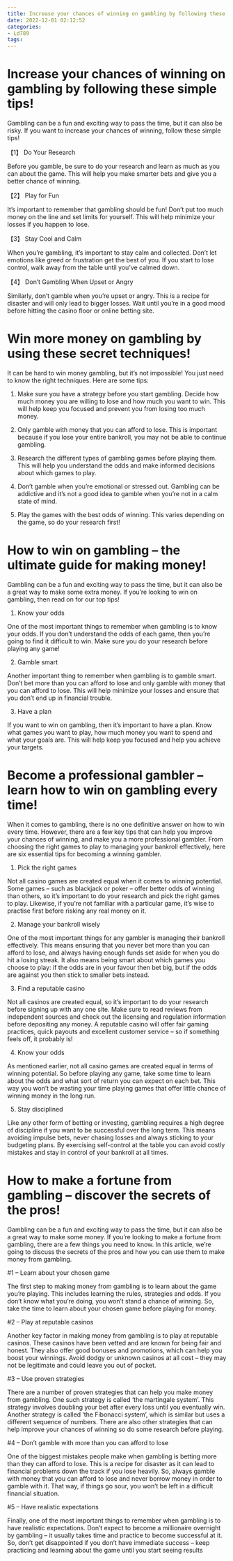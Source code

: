 ```yaml
---
title: Increase your chances of winning on gambling by following these simple tips!
date: 2022-12-01 02:12:52
categories:
- Ld789
tags:
---
```



#  Increase your chances of winning on gambling by following these simple tips!

Gambling can be a fun and exciting way to pass the time, but it can also be risky. If you want to increase your chances of winning, follow these simple tips!

【1】 Do Your Research

Before you gamble, be sure to do your research and learn as much as you can about the game. This will help you make smarter bets and give you a better chance of winning.

【2】 Play for Fun

It’s important to remember that gambling should be fun! Don’t put too much money on the line and set limits for yourself. This will help minimize your losses if you happen to lose.

【3】 Stay Cool and Calm

When you’re gambling, it’s important to stay calm and collected. Don’t let emotions like greed or frustration get the best of you. If you start to lose control, walk away from the table until you’ve calmed down.

【4】 Don’t Gambling When Upset or Angry

Similarly, don’t gamble when you’re upset or angry. This is a recipe for disaster and will only lead to bigger losses. Wait until you’re in a good mood before hitting the casino floor or online betting site.

#  Win more money on gambling by using these secret techniques!

It can be hard to win money gambling, but it’s not impossible! You just need to know the right techniques. Here are some tips:

1. Make sure you have a strategy before you start gambling. Decide how much money you are willing to lose and how much you want to win. This will help keep you focused and prevent you from losing too much money.

2. Only gamble with money that you can afford to lose. This is important because if you lose your entire bankroll, you may not be able to continue gambling.

3. Research the different types of gambling games before playing them. This will help you understand the odds and make informed decisions about which games to play.

4. Don’t gamble when you’re emotional or stressed out. Gambling can be addictive and it’s not a good idea to gamble when you’re not in a calm state of mind.

5. Play the games with the best odds of winning. This varies depending on the game, so do your research first!

#  How to win on gambling – the ultimate guide for making money!

Gambling can be a fun and exciting way to pass the time, but it can also be a great way to make some extra money. If you’re looking to win on gambling, then read on for our top tips!

 1. Know your odds

One of the most important things to remember when gambling is to know your odds. If you don’t understand the odds of each game, then you’re going to find it difficult to win. Make sure you do your research before playing any game!

2. Gamble smart

Another important thing to remember when gambling is to gamble smart. Don’t bet more than you can afford to lose and only gamble with money that you can afford to lose. This will help minimize your losses and ensure that you don’t end up in financial trouble.

3. Have a plan

If you want to win on gambling, then it’s important to have a plan. Know what games you want to play, how much money you want to spend and what your goals are. This will help keep you focused and help you achieve your targets.

#  Become a professional gambler – learn how to win on gambling every time!

When it comes to gambling, there is no one definitive answer on how to win every time. However, there are a few key tips that can help you improve your chances of winning, and make you a more professional gambler. From choosing the right games to play to managing your bankroll effectively, here are six essential tips for becoming a winning gambler.

1. Pick the right games

Not all casino games are created equal when it comes to winning potential. Some games – such as blackjack or poker – offer better odds of winning than others, so it’s important to do your research and pick the right games to play. Likewise, if you’re not familiar with a particular game, it’s wise to practise first before risking any real money on it.

2. Manage your bankroll wisely

One of the most important things for any gambler is managing their bankroll effectively. This means ensuring that you never bet more than you can afford to lose, and always having enough funds set aside for when you do hit a losing streak. It also means being smart about which games you choose to play: if the odds are in your favour then bet big, but if the odds are against you then stick to smaller bets instead.

3. Find a reputable casino

Not all casinos are created equal, so it’s important to do your research before signing up with any one site. Make sure to read reviews from independent sources and check out the licensing and regulation information before depositing any money. A reputable casino will offer fair gaming practices, quick payouts and excellent customer service – so if something feels off, it probably is!

4. Know your odds

As mentioned earlier, not all casino games are created equal in terms of winning potential. So before playing any game, take some time to learn about the odds and what sort of return you can expect on each bet. This way you won’t be wasting your time playing games that offer little chance of winning money in the long run.

5. Stay disciplined

Like any other form of betting or investing, gambling requires a high degree of discipline if you want to be successful over the long term. This means avoiding impulse bets, never chasing losses and always sticking to your budgeting plans. By exercising self-control at the table you can avoid costly mistakes and stay in control of your bankroll at all times.

#  How to make a fortune from gambling – discover the secrets of the pros!

Gambling can be a fun and exciting way to pass the time, but it can also be a great way to make some money. If you’re looking to make a fortune from gambling, there are a few things you need to know. In this article, we’re going to discuss the secrets of the pros and how you can use them to make money from gambling.

#1 – Learn about your chosen game

The first step to making money from gambling is to learn about the game you’re playing. This includes learning the rules, strategies and odds. If you don’t know what you’re doing, you won’t stand a chance of winning. So, take the time to learn about your chosen game before playing for money.

#2 – Play at reputable casinos

Another key factor in making money from gambling is to play at reputable casinos. These casinos have been vetted and are known for being fair and honest. They also offer good bonuses and promotions, which can help you boost your winnings. Avoid dodgy or unknown casinos at all cost – they may not be legitimate and could leave you out of pocket.

#3 – Use proven strategies

There are a number of proven strategies that can help you make money from gambling. One such strategy is called ‘the martingale system’. This strategy involves doubling your bet after every loss until you eventually win. Another strategy is called ‘the Fibonacci system’, which is similar but uses a different sequence of numbers. There are also other strategies that can help improve your chances of winning so do some research before playing.

#4 – Don’t gamble with more than you can afford to lose

One of the biggest mistakes people make when gambling is betting more than they can afford to lose. This is a recipe for disaster as it can lead to financial problems down the track if you lose heavily. So, always gamble with money that you can afford to lose and never borrow money in order to gamble with it. That way, if things go sour, you won’t be left in a difficult financial situation.

#5 – Have realistic expectations

Finally, one of the most important things to remember when gambling is to have realistic expectations. Don’t expect to become a millionaire overnight by gambling – it usually takes time and practice to become successful at it. So, don’t get disappointed if you don’t have immediate success – keep practicing and learning about the game until you start seeing results